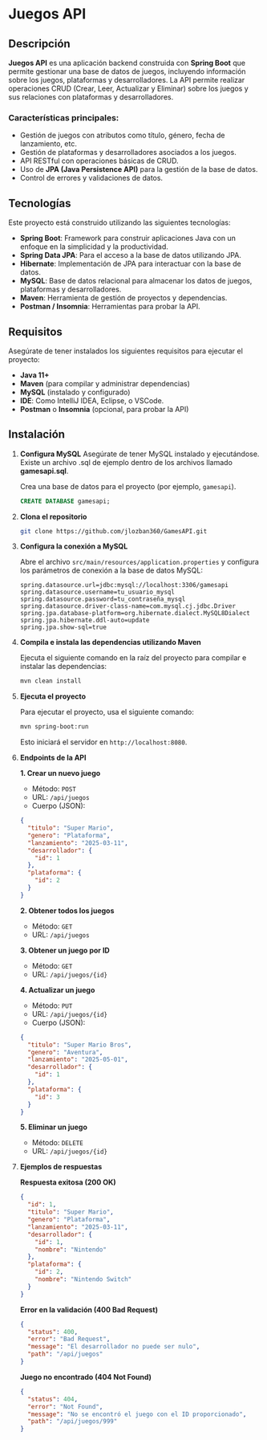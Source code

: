 # Juegos API

## Descripción

**Juegos API** es una aplicación backend construida con **Spring Boot** que permite gestionar una base de datos de juegos, incluyendo información sobre los juegos, plataformas y desarrolladores. La API permite realizar operaciones CRUD (Crear, Leer, Actualizar y Eliminar) sobre los juegos y sus relaciones con plataformas y desarrolladores.

### Características principales:
- Gestión de juegos con atributos como título, género, fecha de lanzamiento, etc.
- Gestión de plataformas y desarrolladores asociados a los juegos.
- API RESTful con operaciones básicas de CRUD.
- Uso de **JPA (Java Persistence API)** para la gestión de la base de datos.
- Control de errores y validaciones de datos.

## Tecnologías

Este proyecto está construido utilizando las siguientes tecnologías:

- **Spring Boot**: Framework para construir aplicaciones Java con un enfoque en la simplicidad y la productividad.
- **Spring Data JPA**: Para el acceso a la base de datos utilizando JPA.
- **Hibernate**: Implementación de JPA para interactuar con la base de datos.
- **MySQL**: Base de datos relacional para almacenar los datos de juegos, plataformas y desarrolladores.
- **Maven**: Herramienta de gestión de proyectos y dependencias.
- **Postman / Insomnia**: Herramientas para probar la API.

## Requisitos

Asegúrate de tener instalados los siguientes requisitos para ejecutar el proyecto:

- **Java 11+**
- **Maven** (para compilar y administrar dependencias)
- **MySQL** (instalado y configurado)
- **IDE**: Como IntelliJ IDEA, Eclipse, o VSCode.
- **Postman** o **Insomnia** (opcional, para probar la API)

## Instalación

1. **Configura MySQL**
   Asegúrate de tener MySQL instalado y ejecutándose. Existe un archivo .sql de ejemplo dentro de los archivos llamado **gamesapi.sql**.

   Crea una base de datos para el proyecto (por ejemplo, `gamesapi`).

   ```sql
   CREATE DATABASE gamesapi;

2. **Clona el repositorio**

   ```bash
   git clone https://github.com/jlozban360/GamesAPI.git
   ```

3. **Configura la conexión a MySQL**

   Abre el archivo `src/main/resources/application.properties` y configura los parámetros de conexión a la base de datos MySQL:

   ```properties
   spring.datasource.url=jdbc:mysql://localhost:3306/gamesapi
   spring.datasource.username=tu_usuario_mysql
   spring.datasource.password=tu_contraseña_mysql
   spring.datasource.driver-class-name=com.mysql.cj.jdbc.Driver
   spring.jpa.database-platform=org.hibernate.dialect.MySQL8Dialect
   spring.jpa.hibernate.ddl-auto=update
   spring.jpa.show-sql=true
   ```
   
4. **Compila e instala las dependencias utilizando Maven**

   Ejecuta el siguiente comando en la raíz del proyecto para compilar e instalar las dependencias:

   ```bash
   mvn clean install
   ```
5. **Ejecuta el proyecto**

   Para ejecutar el proyecto, usa el siguiente comando:

   ```bash
   mvn spring-boot:run
   ```

   Esto iniciará el servidor en `http://localhost:8080`.
6. **Endpoints de la API**

   **1. Crear un nuevo juego**

    - Método: `POST`
    - URL: `/api/juegos`
    - Cuerpo (JSON):

   ```json
   {
     "titulo": "Super Mario",
     "genero": "Plataforma",
     "lanzamiento": "2025-03-11",
     "desarrollador": {
       "id": 1
     },
     "plataforma": {
       "id": 2
     }
   }
   ```

   **2. Obtener todos los juegos**

    - Método: `GET`
    - URL: `/api/juegos`

   **3. Obtener un juego por ID**

    - Método: `GET`
    - URL: `/api/juegos/{id}`

   **4. Actualizar un juego**

    - Método: `PUT`
    - URL: `/api/juegos/{id}`
    - Cuerpo (JSON):

   ```json
   {
     "titulo": "Super Mario Bros",
     "genero": "Aventura",
     "lanzamiento": "2025-05-01",
     "desarrollador": {
       "id": 1
     },
     "plataforma": {
       "id": 3
     }
   }
   ```

   **5. Eliminar un juego**

    - Método: `DELETE`
    - URL: `/api/juegos/{id}`
7. **Ejemplos de respuestas**

   **Respuesta exitosa (200 OK)**

   ```json
   {
     "id": 1,
     "titulo": "Super Mario",
     "genero": "Plataforma",
     "lanzamiento": "2025-03-11",
     "desarrollador": {
       "id": 1,
       "nombre": "Nintendo"
     },
     "plataforma": {
       "id": 2,
       "nombre": "Nintendo Switch"
     }
   }
   ```

   **Error en la validación (400 Bad Request)**

   ```json
   {
     "status": 400,
     "error": "Bad Request",
     "message": "El desarrollador no puede ser nulo",
     "path": "/api/juegos"
   }
   ```

   **Juego no encontrado (404 Not Found)**

   ```json
   {
     "status": 404,
     "error": "Not Found",
     "message": "No se encontró el juego con el ID proporcionado",
     "path": "/api/juegos/999"
   }
   ```

